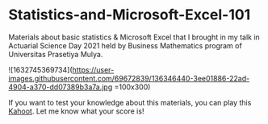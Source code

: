# Statistics-and-Microsoft-Excel-101

Materials about basic statistics & Microsoft Excel that I brought in my talk in Actuarial Science Day 2021 held by Business Mathematics program of Universitas Prasetiya Mulya.

![1632745369734](https://user-images.githubusercontent.com/69672839/136346440-3ee01886-22ad-4904-a370-dd07389b3a7a.jpg =100x300)

If you want to test your knowledge about this materials, you can play this [Kahoot](https://create.kahoot.it/share/bootcamp-with-olahdata/90e5acce-dd3c-495f-9044-c0cdf211987b). Let me know what your score is!
